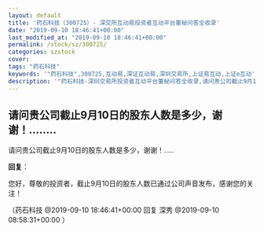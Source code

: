```yaml
---
layout: default
title: '药石科技（300725）- 深交所互动易投资者互动平台董秘问答全收录'
date: "2019-09-10 18:46:41+00:00"
last_modified_at: "2019-09-10 18:46:41+00:00"
permalink: /stock/sz/300725/
categories: szstock
cover: 
tags: "药石科技"
keywords: '"药石科技",300725,互动易,深证互动易,深圳交易所,上证易互动,上证e互动'
description: '"药石科技-深圳交易所投资者互动平台董秘问答全收录,请问贵公司截止9月10日的股东人数是多少，谢谢！....."'
---
```


## 请问贵公司截止9月10日的股东人数是多少，谢谢！........

请问贵公司截止9月10日的股东人数是多少，谢谢！.....

**回复**：

您好，尊敬的投资者，截止9月10日的股东人数已通过公司声音发布，感谢您的关注！ 

（药石科技  @2019-09-10 18:46:41+00:00 回复 深秀  @2019-09-10 08:58:31+00:00 ）

